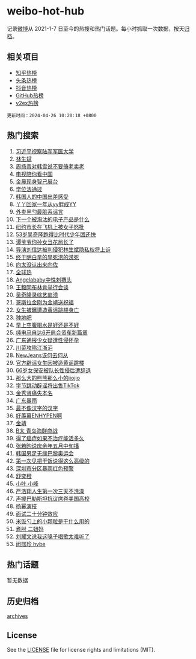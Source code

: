 # weibo-hot-hub

记录[微博](https://www.weibo.com)从 2021-1-7 日至今的热搜和热门话题。每小时抓取一次数据，按天[归档](archives)。

## 相关项目

- [知乎热榜](https://github.com/lonnyzhang423/zhihu-hot-hub)
- [头条热榜](https://github.com/lonnyzhang423/toutiao-hot-hub)
- [抖音热榜](https://github.com/lonnyzhang423/douyin-hot-hub)
- [GitHub热榜](https://github.com/lonnyzhang423/github-hot-hub)
- [v2ex热榜](https://github.com/lonnyzhang423/v2ex-hot-hub)


`更新时间：2024-04-26 10:20:18 +0800`

## 热门搜索

1. [习近平视察陆军军医大学](https://m.weibo.cn/search?containerid=100103type%3D1%26t%3D10%26q%3D%23%E4%B9%A0%E8%BF%91%E5%B9%B3%E8%A7%86%E5%AF%9F%E9%99%86%E5%86%9B%E5%86%9B%E5%8C%BB%E5%A4%A7%E5%AD%A6%23&stream_entry_id=51&isnewpage=1&extparam=seat%3D1%26dgr%3D0%26cate%3D10103%26q%3D%2523%25E4%25B9%25A0%25E8%25BF%2591%25E5%25B9%25B3%25E8%25A7%2586%25E5%25AF%259F%25E9%2599%2586%25E5%2586%259B%25E5%2586%259B%25E5%258C%25BB%25E5%25A4%25A7%25E5%25AD%25A6%2523%26pos%3D0%26filter_type%3Drealtimehot%26stream_entry_id%3D51%26c_type%3D51%26display_time%3D1714098017%26pre_seqid%3D17140980174140411836)
1. [林生斌](https://m.weibo.cn/search?containerid=100103type%3D1%26t%3D10%26q%3D%E6%9E%97%E7%94%9F%E6%96%8C&stream_entry_id=31&isnewpage=1&extparam=seat%3D1%26band_rank%3D1%26flag%3D1%26filter_type%3Drealtimehot%26lcate%3D5001%26q%3D%25E6%259E%2597%25E7%2594%259F%25E6%2596%258C%26cate%3D5001%26realpos%3D1%26c_type%3D31%26dgr%3D0%26stream_entry_id%3D31%26pos%3D0%26display_time%3D1714098017%26pre_seqid%3D17140980174140411836)
1. [周扬青对韩雪说不要倚老卖老](https://m.weibo.cn/search?containerid=100103type%3D1%26t%3D10%26q%3D%23%E5%91%A8%E6%89%AC%E9%9D%92%E5%AF%B9%E9%9F%A9%E9%9B%AA%E8%AF%B4%E4%B8%8D%E8%A6%81%E5%80%9A%E8%80%81%E5%8D%96%E8%80%81%23&stream_entry_id=31&isnewpage=1&extparam=seat%3D1%26band_rank%3D2%26flag%3D2%26filter_type%3Drealtimehot%26lcate%3D5001%26q%3D%2523%25E5%2591%25A8%25E6%2589%25AC%25E9%259D%2592%25E5%25AF%25B9%25E9%259F%25A9%25E9%259B%25AA%25E8%25AF%25B4%25E4%25B8%258D%25E8%25A6%2581%25E5%2580%259A%25E8%2580%2581%25E5%258D%2596%25E8%2580%2581%2523%26cate%3D5001%26realpos%3D2%26c_type%3D31%26dgr%3D0%26stream_entry_id%3D31%26pos%3D1%26display_time%3D1714098017%26pre_seqid%3D17140980174140411836)
1. [电视陪你看中国](https://m.weibo.cn/search?containerid=100103type%3D1%26t%3D10%26q%3D%23%E7%94%B5%E8%A7%86%E9%99%AA%E4%BD%A0%E7%9C%8B%E4%B8%AD%E5%9B%BD%23&stream_entry_id=31&isnewpage=1&extparam=seat%3D1%26band_rank%3D3%26flag%3D0%26filter_type%3Drealtimehot%26lcate%3D5001%26q%3D%2523%25E7%2594%25B5%25E8%25A7%2586%25E9%2599%25AA%25E4%25BD%25A0%25E7%259C%258B%25E4%25B8%25AD%25E5%259B%25BD%2523%26cate%3D5001%26realpos%3D3%26c_type%3D31%26dgr%3D0%26stream_entry_id%3D31%26pos%3D2%26display_time%3D1714098017%26pre_seqid%3D17140980174140411836)
1. [金晨现身智己展台](https://m.weibo.cn/search?containerid=100103type%3D1%26t%3D10%26q%3D%23%E9%87%91%E6%99%A8%E7%8E%B0%E8%BA%AB%E6%99%BA%E5%B7%B1%E5%B1%95%E5%8F%B0%23&stream_entry_id=31&isnewpage=1&extparam=seat%3D1%26band_rank%3D4%26topic_ad%3D1%26is_ad_pos%3D1%26filter_type%3Drealtimehot%26lcate%3D5001%26c_type%3D31%26cate%3D5001%26q%3D%2523%25E9%2587%2591%25E6%2599%25A8%25E7%258E%25B0%25E8%25BA%25AB%25E6%2599%25BA%25E5%25B7%25B1%25E5%25B1%2595%25E5%258F%25B0%2523%26adid%3D232520%26dgr%3D0%26stream_entry_id%3D31%26pos%3D3%26display_time%3D1714098017%26pre_seqid%3D17140980174140411836)
1. [学位法通过](https://m.weibo.cn/search?containerid=100103type%3D1%26t%3D10%26q%3D%23%E5%AD%A6%E4%BD%8D%E6%B3%95%E9%80%9A%E8%BF%87%23&stream_entry_id=31&isnewpage=1&extparam=seat%3D1%26band_rank%3D4%26flag%3D1%26filter_type%3Drealtimehot%26lcate%3D5001%26q%3D%2523%25E5%25AD%25A6%25E4%25BD%258D%25E6%25B3%2595%25E9%2580%259A%25E8%25BF%2587%2523%26cate%3D5001%26realpos%3D4%26c_type%3D31%26dgr%3D0%26stream_entry_id%3D31%26pos%3D4%26display_time%3D1714098017%26pre_seqid%3D17140980174140411836)
1. [韩国人的中国出差感受](https://m.weibo.cn/search?containerid=100103type%3D1%26t%3D10%26q%3D%E9%9F%A9%E5%9B%BD%E4%BA%BA%E7%9A%84%E4%B8%AD%E5%9B%BD%E5%87%BA%E5%B7%AE%E6%84%9F%E5%8F%97&stream_entry_id=31&isnewpage=1&extparam=seat%3D1%26band_rank%3D5%26flag%3D1%26filter_type%3Drealtimehot%26lcate%3D5001%26q%3D%25E9%259F%25A9%25E5%259B%25BD%25E4%25BA%25BA%25E7%259A%2584%25E4%25B8%25AD%25E5%259B%25BD%25E5%2587%25BA%25E5%25B7%25AE%25E6%2584%259F%25E5%258F%2597%26cate%3D5001%26realpos%3D5%26c_type%3D31%26dgr%3D0%26stream_entry_id%3D31%26pos%3D5%26display_time%3D1714098017%26pre_seqid%3D17140980174140411836)
1. [丫丫回家一年从yy胖成YY](https://m.weibo.cn/search?containerid=100103type%3D1%26t%3D10%26q%3D%23%E4%B8%AB%E4%B8%AB%E5%9B%9E%E5%AE%B6%E4%B8%80%E5%B9%B4%E4%BB%8Eyy%E8%83%96%E6%88%90YY%23&stream_entry_id=31&isnewpage=1&extparam=seat%3D1%26band_rank%3D6%26flag%3D1%26filter_type%3Drealtimehot%26lcate%3D5001%26q%3D%2523%25E4%25B8%25AB%25E4%25B8%25AB%25E5%259B%259E%25E5%25AE%25B6%25E4%25B8%2580%25E5%25B9%25B4%25E4%25BB%258Eyy%25E8%2583%2596%25E6%2588%2590YY%2523%26cate%3D5001%26realpos%3D6%26c_type%3D31%26dgr%3D0%26stream_entry_id%3D31%26pos%3D6%26display_time%3D1714098017%26pre_seqid%3D17140980174140411836)
1. [外卖黑勺最脏系谣言](https://m.weibo.cn/search?containerid=100103type%3D1%26t%3D10%26q%3D%23%E5%A4%96%E5%8D%96%E9%BB%91%E5%8B%BA%E6%9C%80%E8%84%8F%E7%B3%BB%E8%B0%A3%E8%A8%80%23&stream_entry_id=31&isnewpage=1&extparam=seat%3D1%26band_rank%3D7%26is_ad_pos%3D1%26filter_type%3Drealtimehot%26lcate%3D5001%26c_type%3D31%26cate%3D5001%26q%3D%2523%25E5%25A4%2596%25E5%258D%2596%25E9%25BB%2591%25E5%258B%25BA%25E6%259C%2580%25E8%2584%258F%25E7%25B3%25BB%25E8%25B0%25A3%25E8%25A8%2580%2523%26adid%3D234441%26dgr%3D0%26stream_entry_id%3D31%26pos%3D7%26display_time%3D1714098017%26pre_seqid%3D17140980174140411836)
1. [下一个被淘汰的电子产品是什么](https://m.weibo.cn/search?containerid=100103type%3D1%26t%3D10%26q%3D%23%E4%B8%8B%E4%B8%80%E4%B8%AA%E8%A2%AB%E6%B7%98%E6%B1%B0%E7%9A%84%E7%94%B5%E5%AD%90%E4%BA%A7%E5%93%81%E6%98%AF%E4%BB%80%E4%B9%88%23&stream_entry_id=31&isnewpage=1&extparam=seat%3D1%26band_rank%3D7%26flag%3D0%26filter_type%3Drealtimehot%26lcate%3D5001%26q%3D%2523%25E4%25B8%258B%25E4%25B8%2580%25E4%25B8%25AA%25E8%25A2%25AB%25E6%25B7%2598%25E6%25B1%25B0%25E7%259A%2584%25E7%2594%25B5%25E5%25AD%2590%25E4%25BA%25A7%25E5%2593%2581%25E6%2598%25AF%25E4%25BB%2580%25E4%25B9%2588%2523%26cate%3D5001%26realpos%3D7%26c_type%3D31%26dgr%3D0%26stream_entry_id%3D31%26pos%3D8%26display_time%3D1714098017%26pre_seqid%3D17140980174140411836)
1. [纽约市长在飞机上被女子怒批](https://m.weibo.cn/search?containerid=100103type%3D1%26t%3D10%26q%3D%23%E7%BA%BD%E7%BA%A6%E5%B8%82%E9%95%BF%E5%9C%A8%E9%A3%9E%E6%9C%BA%E4%B8%8A%E8%A2%AB%E5%A5%B3%E5%AD%90%E6%80%92%E6%89%B9%23&stream_entry_id=31&isnewpage=1&extparam=seat%3D1%26band_rank%3D8%26flag%3D0%26filter_type%3Drealtimehot%26lcate%3D5001%26q%3D%2523%25E7%25BA%25BD%25E7%25BA%25A6%25E5%25B8%2582%25E9%2595%25BF%25E5%259C%25A8%25E9%25A3%259E%25E6%259C%25BA%25E4%25B8%258A%25E8%25A2%25AB%25E5%25A5%25B3%25E5%25AD%2590%25E6%2580%2592%25E6%2589%25B9%2523%26cate%3D5001%26realpos%3D8%26c_type%3D31%26dgr%3D0%26stream_entry_id%3D31%26pos%3D9%26display_time%3D1714098017%26pre_seqid%3D17140980174140411836)
1. [53岁吴奇隆跑得比时代少年团还快](https://m.weibo.cn/search?containerid=100103type%3D1%26t%3D10%26q%3D%2353%E5%B2%81%E5%90%B4%E5%A5%87%E9%9A%86%E8%B7%91%E5%BE%97%E6%AF%94%E6%97%B6%E4%BB%A3%E5%B0%91%E5%B9%B4%E5%9B%A2%E8%BF%98%E5%BF%AB%23&stream_entry_id=31&isnewpage=1&extparam=seat%3D1%26band_rank%3D9%26flag%3D1%26filter_type%3Drealtimehot%26lcate%3D5001%26q%3D%252353%25E5%25B2%2581%25E5%2590%25B4%25E5%25A5%2587%25E9%259A%2586%25E8%25B7%2591%25E5%25BE%2597%25E6%25AF%2594%25E6%2597%25B6%25E4%25BB%25A3%25E5%25B0%2591%25E5%25B9%25B4%25E5%259B%25A2%25E8%25BF%2598%25E5%25BF%25AB%2523%26cate%3D5001%26realpos%3D9%26c_type%3D31%26dgr%3D0%26stream_entry_id%3D31%26pos%3D10%26display_time%3D1714098017%26pre_seqid%3D17140980174140411836)
1. [谭爷爷你孙女当花局长了](https://m.weibo.cn/search?containerid=100103type%3D1%26t%3D10%26q%3D%23%E8%B0%AD%E7%88%B7%E7%88%B7%E4%BD%A0%E5%AD%99%E5%A5%B3%E5%BD%93%E8%8A%B1%E5%B1%80%E9%95%BF%E4%BA%86%23&stream_entry_id=31&isnewpage=1&extparam=seat%3D1%26band_rank%3D10%26flag%3D32768%26filter_type%3Drealtimehot%26lcate%3D5001%26q%3D%2523%25E8%25B0%25AD%25E7%2588%25B7%25E7%2588%25B7%25E4%25BD%25A0%25E5%25AD%2599%25E5%25A5%25B3%25E5%25BD%2593%25E8%258A%25B1%25E5%25B1%2580%25E9%2595%25BF%25E4%25BA%2586%2523%26cate%3D5001%26realpos%3D10%26c_type%3D31%26dgr%3D0%26stream_entry_id%3D31%26pos%3D11%26display_time%3D1714098017%26pre_seqid%3D17140980174140411836)
1. [导演刘信达被判侵犯林生斌隐私权将上诉](https://m.weibo.cn/search?containerid=100103type%3D1%26t%3D10%26q%3D%23%E5%AF%BC%E6%BC%94%E5%88%98%E4%BF%A1%E8%BE%BE%E8%A2%AB%E5%88%A4%E4%BE%B5%E7%8A%AF%E6%9E%97%E7%94%9F%E6%96%8C%E9%9A%90%E7%A7%81%E6%9D%83%E5%B0%86%E4%B8%8A%E8%AF%89%23&stream_entry_id=31&isnewpage=1&extparam=seat%3D1%26band_rank%3D11%26flag%3D0%26filter_type%3Drealtimehot%26lcate%3D5001%26q%3D%2523%25E5%25AF%25BC%25E6%25BC%2594%25E5%2588%2598%25E4%25BF%25A1%25E8%25BE%25BE%25E8%25A2%25AB%25E5%2588%25A4%25E4%25BE%25B5%25E7%258A%25AF%25E6%259E%2597%25E7%2594%259F%25E6%2596%258C%25E9%259A%2590%25E7%25A7%2581%25E6%259D%2583%25E5%25B0%2586%25E4%25B8%258A%25E8%25AF%2589%2523%26cate%3D5001%26realpos%3D11%26c_type%3D31%26dgr%3D0%26stream_entry_id%3D31%26pos%3D12%26display_time%3D1714098017%26pre_seqid%3D17140980174140411836)
1. [终于明白旱的旱死涝的涝死](https://m.weibo.cn/search?containerid=100103type%3D1%26t%3D10%26q%3D%23%E7%BB%88%E4%BA%8E%E6%98%8E%E7%99%BD%E6%97%B1%E7%9A%84%E6%97%B1%E6%AD%BB%E6%B6%9D%E7%9A%84%E6%B6%9D%E6%AD%BB%23&stream_entry_id=31&isnewpage=1&extparam=seat%3D1%26band_rank%3D12%26flag%3D1%26filter_type%3Drealtimehot%26lcate%3D5001%26q%3D%2523%25E7%25BB%2588%25E4%25BA%258E%25E6%2598%258E%25E7%2599%25BD%25E6%2597%25B1%25E7%259A%2584%25E6%2597%25B1%25E6%25AD%25BB%25E6%25B6%259D%25E7%259A%2584%25E6%25B6%259D%25E6%25AD%25BB%2523%26cate%3D5001%26realpos%3D12%26c_type%3D31%26dgr%3D0%26stream_entry_id%3D31%26pos%3D13%26display_time%3D1714098017%26pre_seqid%3D17140980174140411836)
1. [向太没认出来向佐](https://m.weibo.cn/search?containerid=100103type%3D1%26t%3D10%26q%3D%23%E5%90%91%E5%A4%AA%E6%B2%A1%E8%AE%A4%E5%87%BA%E6%9D%A5%E5%90%91%E4%BD%90%23&stream_entry_id=31&isnewpage=1&extparam=seat%3D1%26band_rank%3D13%26flag%3D1%26filter_type%3Drealtimehot%26lcate%3D5001%26q%3D%2523%25E5%2590%2591%25E5%25A4%25AA%25E6%25B2%25A1%25E8%25AE%25A4%25E5%2587%25BA%25E6%259D%25A5%25E5%2590%2591%25E4%25BD%2590%2523%26cate%3D5001%26realpos%3D13%26c_type%3D31%26dgr%3D0%26stream_entry_id%3D31%26pos%3D14%26display_time%3D1714098017%26pre_seqid%3D17140980174140411836)
1. [全球热](https://m.weibo.cn/search?containerid=100103type%3D1%26t%3D10%26q%3D%E5%85%A8%E7%90%83%E7%83%AD&stream_entry_id=31&isnewpage=1&extparam=seat%3D1%26band_rank%3D14%26flag%3D1%26filter_type%3Drealtimehot%26lcate%3D5001%26q%3D%25E5%2585%25A8%25E7%2590%2583%25E7%2583%25AD%26cate%3D5001%26realpos%3D14%26c_type%3D31%26dgr%3D0%26stream_entry_id%3D31%26pos%3D15%26display_time%3D1714098017%26pre_seqid%3D17140980174140411836)
1. [Angelababy中性刺猬头](https://m.weibo.cn/search?containerid=100103type%3D1%26t%3D10%26q%3D%23Angelababy%E4%B8%AD%E6%80%A7%E5%88%BA%E7%8C%AC%E5%A4%B4%23&stream_entry_id=31&isnewpage=1&extparam=seat%3D1%26band_rank%3D15%26flag%3D0%26filter_type%3Drealtimehot%26lcate%3D5001%26q%3D%2523Angelababy%25E4%25B8%25AD%25E6%2580%25A7%25E5%2588%25BA%25E7%258C%25AC%25E5%25A4%25B4%2523%26cate%3D5001%26realpos%3D15%26c_type%3D31%26dgr%3D0%26stream_entry_id%3D31%26pos%3D16%26display_time%3D1714098017%26pre_seqid%3D17140980174140411836)
1. [王毅同布林肯举行会谈](https://m.weibo.cn/search?containerid=100103type%3D1%26t%3D10%26q%3D%23%E7%8E%8B%E6%AF%85%E5%90%8C%E5%B8%83%E6%9E%97%E8%82%AF%E4%B8%BE%E8%A1%8C%E4%BC%9A%E8%B0%88%23&stream_entry_id=31&isnewpage=1&extparam=seat%3D1%26band_rank%3D16%26flag%3D1%26filter_type%3Drealtimehot%26lcate%3D5001%26q%3D%2523%25E7%258E%258B%25E6%25AF%2585%25E5%2590%258C%25E5%25B8%2583%25E6%259E%2597%25E8%2582%25AF%25E4%25B8%25BE%25E8%25A1%258C%25E4%25BC%259A%25E8%25B0%2588%2523%26cate%3D5001%26realpos%3D16%26c_type%3D31%26dgr%3D0%26stream_entry_id%3D31%26pos%3D17%26display_time%3D1714098017%26pre_seqid%3D17140980174140411836)
1. [吴奇隆录综艺崩溃](https://m.weibo.cn/search?containerid=100103type%3D1%26t%3D10%26q%3D%23%E5%90%B4%E5%A5%87%E9%9A%86%E5%BD%95%E7%BB%BC%E8%89%BA%E5%B4%A9%E6%BA%83%23&stream_entry_id=31&isnewpage=1&extparam=seat%3D1%26band_rank%3D17%26flag%3D1%26filter_type%3Drealtimehot%26lcate%3D5001%26q%3D%2523%25E5%2590%25B4%25E5%25A5%2587%25E9%259A%2586%25E5%25BD%2595%25E7%25BB%25BC%25E8%2589%25BA%25E5%25B4%25A9%25E6%25BA%2583%2523%26cate%3D5001%26realpos%3D17%26c_type%3D31%26dgr%3D0%26stream_entry_id%3D31%26pos%3D18%26display_time%3D1714098017%26pre_seqid%3D17140980174140411836)
1. [哥斯拉金刚为金靖送祝福](https://m.weibo.cn/search?containerid=100103type%3D1%26t%3D10%26q%3D%23%E5%93%A5%E6%96%AF%E6%8B%89%E9%87%91%E5%88%9A%E4%B8%BA%E9%87%91%E9%9D%96%E9%80%81%E7%A5%9D%E7%A6%8F%23&stream_entry_id=31&isnewpage=1&extparam=seat%3D1%26band_rank%3D18%26flag%3D0%26filter_type%3Drealtimehot%26lcate%3D5001%26q%3D%2523%25E5%2593%25A5%25E6%2596%25AF%25E6%258B%2589%25E9%2587%2591%25E5%2588%259A%25E4%25B8%25BA%25E9%2587%2591%25E9%259D%2596%25E9%2580%2581%25E7%25A5%259D%25E7%25A6%258F%2523%26cate%3D5001%26realpos%3D18%26c_type%3D31%26dgr%3D0%26stream_entry_id%3D31%26pos%3D19%26display_time%3D1714098017%26pre_seqid%3D17140980174140411836)
1. [女生被曝遭造黄谣跳楼身亡](https://m.weibo.cn/search?containerid=100103type%3D1%26t%3D10%26q%3D%23%E5%A5%B3%E7%94%9F%E8%A2%AB%E6%9B%9D%E9%81%AD%E9%80%A0%E9%BB%84%E8%B0%A3%E8%B7%B3%E6%A5%BC%E8%BA%AB%E4%BA%A1%23&stream_entry_id=31&isnewpage=1&extparam=seat%3D1%26band_rank%3D19%26flag%3D0%26filter_type%3Drealtimehot%26lcate%3D5001%26q%3D%2523%25E5%25A5%25B3%25E7%2594%259F%25E8%25A2%25AB%25E6%259B%259D%25E9%2581%25AD%25E9%2580%25A0%25E9%25BB%2584%25E8%25B0%25A3%25E8%25B7%25B3%25E6%25A5%25BC%25E8%25BA%25AB%25E4%25BA%25A1%2523%26cate%3D5001%26realpos%3D19%26c_type%3D31%26dgr%3D0%26stream_entry_id%3D31%26pos%3D20%26display_time%3D1714098017%26pre_seqid%3D17140980174140411836)
1. [种地吧](https://m.weibo.cn/search?containerid=100103type%3D1%26t%3D10%26q%3D%E7%A7%8D%E5%9C%B0%E5%90%A7&stream_entry_id=31&isnewpage=1&extparam=seat%3D1%26band_rank%3D20%26flag%3D1%26filter_type%3Drealtimehot%26lcate%3D5001%26q%3D%25E7%25A7%258D%25E5%259C%25B0%25E5%2590%25A7%26cate%3D5001%26realpos%3D20%26c_type%3D31%26dgr%3D0%26stream_entry_id%3D31%26pos%3D21%26display_time%3D1714098017%26pre_seqid%3D17140980174140411836)
1. [早上空腹喝水是好还是不好](https://m.weibo.cn/search?containerid=100103type%3D1%26t%3D10%26q%3D%23%E6%97%A9%E4%B8%8A%E7%A9%BA%E8%85%B9%E5%96%9D%E6%B0%B4%E6%98%AF%E5%A5%BD%E8%BF%98%E6%98%AF%E4%B8%8D%E5%A5%BD%23&stream_entry_id=31&isnewpage=1&extparam=seat%3D1%26band_rank%3D21%26flag%3D0%26filter_type%3Drealtimehot%26lcate%3D5001%26q%3D%2523%25E6%2597%25A9%25E4%25B8%258A%25E7%25A9%25BA%25E8%2585%25B9%25E5%2596%259D%25E6%25B0%25B4%25E6%2598%25AF%25E5%25A5%25BD%25E8%25BF%2598%25E6%2598%25AF%25E4%25B8%258D%25E5%25A5%25BD%2523%26cate%3D5001%26realpos%3D21%26c_type%3D31%26dgr%3D0%26stream_entry_id%3D31%26pos%3D22%26display_time%3D1714098017%26pre_seqid%3D17140980174140411836)
1. [纯电马自达6开启合资车新篇章](https://m.weibo.cn/search?containerid=100103type%3D1%26t%3D10%26q%3D%23%E7%BA%AF%E7%94%B5%E9%A9%AC%E8%87%AA%E8%BE%BE6%E5%BC%80%E5%90%AF%E5%90%88%E8%B5%84%E8%BD%A6%E6%96%B0%E7%AF%87%E7%AB%A0%23&stream_entry_id=31&isnewpage=1&extparam=seat%3D1%26band_rank%3D22%26flag%3D0%26filter_type%3Drealtimehot%26q%3D%2523%25E7%25BA%25AF%25E7%2594%25B5%25E9%25A9%25AC%25E8%2587%25AA%25E8%25BE%25BE6%25E5%25BC%2580%25E5%2590%25AF%25E5%2590%2588%25E8%25B5%2584%25E8%25BD%25A6%25E6%2596%25B0%25E7%25AF%2587%25E7%25AB%25A0%2523%26lcate%3D5001%26adid%3D232377%26cate%3D5001%26realpos%3D22%26c_type%3D31%26dgr%3D0%26stream_entry_id%3D31%26pos%3D23%26display_time%3D1714098017%26pre_seqid%3D17140980174140411836)
1. [广东通报少女疑遭性侵怀孕](https://m.weibo.cn/search?containerid=100103type%3D1%26t%3D10%26q%3D%23%E5%B9%BF%E4%B8%9C%E9%80%9A%E6%8A%A5%E5%B0%91%E5%A5%B3%E7%96%91%E9%81%AD%E6%80%A7%E4%BE%B5%E6%80%80%E5%AD%95%23&stream_entry_id=31&isnewpage=1&extparam=seat%3D1%26band_rank%3D23%26flag%3D1%26filter_type%3Drealtimehot%26lcate%3D5001%26q%3D%2523%25E5%25B9%25BF%25E4%25B8%259C%25E9%2580%259A%25E6%258A%25A5%25E5%25B0%2591%25E5%25A5%25B3%25E7%2596%2591%25E9%2581%25AD%25E6%2580%25A7%25E4%25BE%25B5%25E6%2580%2580%25E5%25AD%2595%2523%26cate%3D5001%26realpos%3D23%26c_type%3D31%26dgr%3D0%26stream_entry_id%3D31%26pos%3D24%26display_time%3D1714098017%26pre_seqid%3D17140980174140411836)
1. [川菜攻陷江浙沪](https://m.weibo.cn/search?containerid=100103type%3D1%26t%3D10%26q%3D%23%E5%B7%9D%E8%8F%9C%E6%94%BB%E9%99%B7%E6%B1%9F%E6%B5%99%E6%B2%AA%23&stream_entry_id=31&isnewpage=1&extparam=seat%3D1%26band_rank%3D24%26flag%3D1%26filter_type%3Drealtimehot%26lcate%3D5001%26q%3D%2523%25E5%25B7%259D%25E8%258F%259C%25E6%2594%25BB%25E9%2599%25B7%25E6%25B1%259F%25E6%25B5%2599%25E6%25B2%25AA%2523%26cate%3D5001%26realpos%3D24%26c_type%3D31%26dgr%3D0%26stream_entry_id%3D31%26pos%3D25%26display_time%3D1714098017%26pre_seqid%3D17140980174140411836)
1. [NewJeans该何去何从](https://m.weibo.cn/search?containerid=100103type%3D1%26t%3D10%26q%3D%23NewJeans%E8%AF%A5%E4%BD%95%E5%8E%BB%E4%BD%95%E4%BB%8E%23&stream_entry_id=31&isnewpage=1&extparam=seat%3D1%26band_rank%3D25%26flag%3D1%26filter_type%3Drealtimehot%26lcate%3D5001%26q%3D%2523NewJeans%25E8%25AF%25A5%25E4%25BD%2595%25E5%258E%25BB%25E4%25BD%2595%25E4%25BB%258E%2523%26cate%3D5001%26realpos%3D25%26c_type%3D31%26dgr%3D0%26stream_entry_id%3D31%26pos%3D26%26display_time%3D1714098017%26pre_seqid%3D17140980174140411836)
1. [官方辟谣女生因被造黄谣跳楼](https://m.weibo.cn/search?containerid=100103type%3D1%26t%3D10%26q%3D%23%E5%AE%98%E6%96%B9%E8%BE%9F%E8%B0%A3%E5%A5%B3%E7%94%9F%E5%9B%A0%E8%A2%AB%E9%80%A0%E9%BB%84%E8%B0%A3%E8%B7%B3%E6%A5%BC%23&stream_entry_id=31&isnewpage=1&extparam=seat%3D1%26band_rank%3D26%26flag%3D1%26filter_type%3Drealtimehot%26lcate%3D5001%26q%3D%2523%25E5%25AE%2598%25E6%2596%25B9%25E8%25BE%259F%25E8%25B0%25A3%25E5%25A5%25B3%25E7%2594%259F%25E5%259B%25A0%25E8%25A2%25AB%25E9%2580%25A0%25E9%25BB%2584%25E8%25B0%25A3%25E8%25B7%25B3%25E6%25A5%25BC%2523%26cate%3D5001%26realpos%3D26%26c_type%3D31%26dgr%3D0%26stream_entry_id%3D31%26pos%3D27%26display_time%3D1714098017%26pre_seqid%3D17140980174140411836)
1. [66岁女保安被队长性侵后遭辞退](https://m.weibo.cn/search?containerid=100103type%3D1%26t%3D10%26q%3D%2366%E5%B2%81%E5%A5%B3%E4%BF%9D%E5%AE%89%E8%A2%AB%E9%98%9F%E9%95%BF%E6%80%A7%E4%BE%B5%E5%90%8E%E9%81%AD%E8%BE%9E%E9%80%80%23&stream_entry_id=31&isnewpage=1&extparam=seat%3D1%26band_rank%3D27%26flag%3D0%26filter_type%3Drealtimehot%26lcate%3D5001%26q%3D%252366%25E5%25B2%2581%25E5%25A5%25B3%25E4%25BF%259D%25E5%25AE%2589%25E8%25A2%25AB%25E9%2598%259F%25E9%2595%25BF%25E6%2580%25A7%25E4%25BE%25B5%25E5%2590%258E%25E9%2581%25AD%25E8%25BE%259E%25E9%2580%2580%2523%26cate%3D5001%26realpos%3D27%26c_type%3D31%26dgr%3D0%26stream_entry_id%3D31%26pos%3D28%26display_time%3D1714098017%26pre_seqid%3D17140980174140411836)
1. [那么大的熊熊那么小的jiojio](https://m.weibo.cn/search?containerid=100103type%3D1%26t%3D10%26q%3D%23%E9%82%A3%E4%B9%88%E5%A4%A7%E7%9A%84%E7%86%8A%E7%86%8A%E9%82%A3%E4%B9%88%E5%B0%8F%E7%9A%84jiojio%23&stream_entry_id=31&isnewpage=1&extparam=seat%3D1%26band_rank%3D28%26flag%3D32768%26filter_type%3Drealtimehot%26lcate%3D5001%26q%3D%2523%25E9%2582%25A3%25E4%25B9%2588%25E5%25A4%25A7%25E7%259A%2584%25E7%2586%258A%25E7%2586%258A%25E9%2582%25A3%25E4%25B9%2588%25E5%25B0%258F%25E7%259A%2584jiojio%2523%26cate%3D5001%26realpos%3D28%26c_type%3D31%26dgr%3D0%26stream_entry_id%3D31%26pos%3D29%26display_time%3D1714098017%26pre_seqid%3D17140980174140411836)
1. [字节跳动辟谣将出售TikTok](https://m.weibo.cn/search?containerid=100103type%3D1%26t%3D10%26q%3D%23%E5%AD%97%E8%8A%82%E8%B7%B3%E5%8A%A8%E8%BE%9F%E8%B0%A3%E5%B0%86%E5%87%BA%E5%94%AETikTok%23&stream_entry_id=31&isnewpage=1&extparam=seat%3D1%26band_rank%3D29%26flag%3D1%26filter_type%3Drealtimehot%26lcate%3D5001%26q%3D%2523%25E5%25AD%2597%25E8%258A%2582%25E8%25B7%25B3%25E5%258A%25A8%25E8%25BE%259F%25E8%25B0%25A3%25E5%25B0%2586%25E5%2587%25BA%25E5%2594%25AETikTok%2523%26cate%3D5001%26realpos%3D29%26c_type%3D31%26dgr%3D0%26stream_entry_id%3D31%26pos%3D30%26display_time%3D1714098017%26pre_seqid%3D17140980174140411836)
1. [金秀贤痛失本名](https://m.weibo.cn/search?containerid=100103type%3D1%26t%3D10%26q%3D%23%E9%87%91%E7%A7%80%E8%B4%A4%E7%97%9B%E5%A4%B1%E6%9C%AC%E5%90%8D%23&stream_entry_id=31&isnewpage=1&extparam=seat%3D1%26band_rank%3D30%26flag%3D1%26filter_type%3Drealtimehot%26lcate%3D5001%26q%3D%2523%25E9%2587%2591%25E7%25A7%2580%25E8%25B4%25A4%25E7%2597%259B%25E5%25A4%25B1%25E6%259C%25AC%25E5%2590%258D%2523%26cate%3D5001%26realpos%3D30%26c_type%3D31%26dgr%3D0%26stream_entry_id%3D31%26pos%3D31%26display_time%3D1714098017%26pre_seqid%3D17140980174140411836)
1. [广东暴雨](https://m.weibo.cn/search?containerid=100103type%3D1%26t%3D10%26q%3D%23%E5%B9%BF%E4%B8%9C%E6%9A%B4%E9%9B%A8%23&stream_entry_id=31&isnewpage=1&extparam=seat%3D1%26band_rank%3D31%26flag%3D1%26filter_type%3Drealtimehot%26lcate%3D5001%26q%3D%2523%25E5%25B9%25BF%25E4%25B8%259C%25E6%259A%25B4%25E9%259B%25A8%2523%26cate%3D5001%26realpos%3D31%26c_type%3D31%26dgr%3D0%26stream_entry_id%3D31%26pos%3D32%26display_time%3D1714098017%26pre_seqid%3D17140980174140411836)
1. [最不像汉字的汉字](https://m.weibo.cn/search?containerid=100103type%3D1%26t%3D10%26q%3D%E6%9C%80%E4%B8%8D%E5%83%8F%E6%B1%89%E5%AD%97%E7%9A%84%E6%B1%89%E5%AD%97&stream_entry_id=31&isnewpage=1&extparam=seat%3D1%26band_rank%3D32%26flag%3D1%26filter_type%3Drealtimehot%26lcate%3D5001%26q%3D%25E6%259C%2580%25E4%25B8%258D%25E5%2583%258F%25E6%25B1%2589%25E5%25AD%2597%25E7%259A%2584%25E6%25B1%2589%25E5%25AD%2597%26cate%3D5001%26realpos%3D32%26c_type%3D31%26dgr%3D0%26stream_entry_id%3D31%26pos%3D33%26display_time%3D1714098017%26pre_seqid%3D17140980174140411836)
1. [好羡慕ENHYPEN啊](https://m.weibo.cn/search?containerid=100103type%3D1%26t%3D10%26q%3D%E5%A5%BD%E7%BE%A1%E6%85%95ENHYPEN%E5%95%8A&stream_entry_id=31&isnewpage=1&extparam=seat%3D1%26band_rank%3D33%26flag%3D1%26filter_type%3Drealtimehot%26lcate%3D5001%26q%3D%25E5%25A5%25BD%25E7%25BE%25A1%25E6%2585%2595ENHYPEN%25E5%2595%258A%26cate%3D5001%26realpos%3D33%26c_type%3D31%26dgr%3D0%26stream_entry_id%3D31%26pos%3D34%26display_time%3D1714098017%26pre_seqid%3D17140980174140411836)
1. [金靖](https://m.weibo.cn/search?containerid=100103type%3D1%26t%3D10%26q%3D%E9%87%91%E9%9D%96&stream_entry_id=31&isnewpage=1&extparam=seat%3D1%26band_rank%3D34%26flag%3D0%26filter_type%3Drealtimehot%26lcate%3D5001%26q%3D%25E9%2587%2591%25E9%259D%2596%26cate%3D5001%26realpos%3D34%26c_type%3D31%26dgr%3D0%26stream_entry_id%3D31%26pos%3D35%26display_time%3D1714098017%26pre_seqid%3D17140980174140411836)
1. [B太 青岛海鲜商战](https://m.weibo.cn/search?containerid=100103type%3D1%26t%3D10%26q%3DB%E5%A4%AA+%E9%9D%92%E5%B2%9B%E6%B5%B7%E9%B2%9C%E5%95%86%E6%88%98&stream_entry_id=31&isnewpage=1&extparam=seat%3D1%26band_rank%3D35%26flag%3D1%26filter_type%3Drealtimehot%26lcate%3D5001%26q%3DB%25E5%25A4%25AA%2520%25E9%259D%2592%25E5%25B2%259B%25E6%25B5%25B7%25E9%25B2%259C%25E5%2595%2586%25E6%2588%2598%26cate%3D5001%26realpos%3D35%26c_type%3D31%26dgr%3D0%26stream_entry_id%3D31%26pos%3D36%26display_time%3D1714098017%26pre_seqid%3D17140980174140411836)
1. [得了癌症如果不治疗能活多久](https://m.weibo.cn/search?containerid=100103type%3D1%26t%3D10%26q%3D%23%E5%BE%97%E4%BA%86%E7%99%8C%E7%97%87%E5%A6%82%E6%9E%9C%E4%B8%8D%E6%B2%BB%E7%96%97%E8%83%BD%E6%B4%BB%E5%A4%9A%E4%B9%85%23&stream_entry_id=31&isnewpage=1&extparam=seat%3D1%26band_rank%3D36%26flag%3D1%26filter_type%3Drealtimehot%26lcate%3D5001%26q%3D%2523%25E5%25BE%2597%25E4%25BA%2586%25E7%2599%258C%25E7%2597%2587%25E5%25A6%2582%25E6%259E%259C%25E4%25B8%258D%25E6%25B2%25BB%25E7%2596%2597%25E8%2583%25BD%25E6%25B4%25BB%25E5%25A4%259A%25E4%25B9%2585%2523%26cate%3D5001%26realpos%3D36%26c_type%3D31%26dgr%3D0%26stream_entry_id%3D31%26pos%3D37%26display_time%3D1714098017%26pre_seqid%3D17140980174140411836)
1. [张若昀说庆余年五月中旬播](https://m.weibo.cn/search?containerid=100103type%3D1%26t%3D10%26q%3D%23%E5%BC%A0%E8%8B%A5%E6%98%80%E8%AF%B4%E5%BA%86%E4%BD%99%E5%B9%B4%E4%BA%94%E6%9C%88%E4%B8%AD%E6%97%AC%E6%92%AD%23&stream_entry_id=31&isnewpage=1&extparam=seat%3D1%26band_rank%3D37%26flag%3D0%26filter_type%3Drealtimehot%26lcate%3D5001%26q%3D%2523%25E5%25BC%25A0%25E8%258B%25A5%25E6%2598%2580%25E8%25AF%25B4%25E5%25BA%2586%25E4%25BD%2599%25E5%25B9%25B4%25E4%25BA%2594%25E6%259C%2588%25E4%25B8%25AD%25E6%2597%25AC%25E6%2592%25AD%2523%26cate%3D5001%26realpos%3D37%26c_type%3D31%26dgr%3D0%26stream_entry_id%3D31%26pos%3D38%26display_time%3D1714098017%26pre_seqid%3D17140980174140411836)
1. [韩国男足无缘巴黎奥运会](https://m.weibo.cn/search?containerid=100103type%3D1%26t%3D10%26q%3D%23%E9%9F%A9%E5%9B%BD%E7%94%B7%E8%B6%B3%E6%97%A0%E7%BC%98%E5%B7%B4%E9%BB%8E%E5%A5%A5%E8%BF%90%E4%BC%9A%23&stream_entry_id=31&isnewpage=1&extparam=seat%3D1%26band_rank%3D38%26flag%3D0%26filter_type%3Drealtimehot%26lcate%3D5001%26q%3D%2523%25E9%259F%25A9%25E5%259B%25BD%25E7%2594%25B7%25E8%25B6%25B3%25E6%2597%25A0%25E7%25BC%2598%25E5%25B7%25B4%25E9%25BB%258E%25E5%25A5%25A5%25E8%25BF%2590%25E4%25BC%259A%2523%26cate%3D5001%26realpos%3D38%26c_type%3D31%26dgr%3D0%26stream_entry_id%3D31%26pos%3D39%26display_time%3D1714098017%26pre_seqid%3D17140980174140411836)
1. [第一次见把干饭说得这么高级的](https://m.weibo.cn/search?containerid=100103type%3D1%26t%3D10%26q%3D%23%E7%AC%AC%E4%B8%80%E6%AC%A1%E8%A7%81%E6%8A%8A%E5%B9%B2%E9%A5%AD%E8%AF%B4%E5%BE%97%E8%BF%99%E4%B9%88%E9%AB%98%E7%BA%A7%E7%9A%84%23&stream_entry_id=31&isnewpage=1&extparam=seat%3D1%26band_rank%3D39%26flag%3D1%26filter_type%3Drealtimehot%26lcate%3D5001%26q%3D%2523%25E7%25AC%25AC%25E4%25B8%2580%25E6%25AC%25A1%25E8%25A7%2581%25E6%258A%258A%25E5%25B9%25B2%25E9%25A5%25AD%25E8%25AF%25B4%25E5%25BE%2597%25E8%25BF%2599%25E4%25B9%2588%25E9%25AB%2598%25E7%25BA%25A7%25E7%259A%2584%2523%26cate%3D5001%26realpos%3D39%26c_type%3D31%26dgr%3D0%26stream_entry_id%3D31%26pos%3D40%26display_time%3D1714098017%26pre_seqid%3D17140980174140411836)
1. [深圳市分区暴雨红色预警](https://m.weibo.cn/search?containerid=100103type%3D1%26t%3D10%26q%3D%23%E6%B7%B1%E5%9C%B3%E5%B8%82%E5%88%86%E5%8C%BA%E6%9A%B4%E9%9B%A8%E7%BA%A2%E8%89%B2%E9%A2%84%E8%AD%A6%23&stream_entry_id=31&isnewpage=1&extparam=seat%3D1%26band_rank%3D40%26flag%3D1%26filter_type%3Drealtimehot%26lcate%3D5001%26q%3D%2523%25E6%25B7%25B1%25E5%259C%25B3%25E5%25B8%2582%25E5%2588%2586%25E5%258C%25BA%25E6%259A%25B4%25E9%259B%25A8%25E7%25BA%25A2%25E8%2589%25B2%25E9%25A2%2584%25E8%25AD%25A6%2523%26cate%3D5001%26realpos%3D40%26c_type%3D31%26dgr%3D0%26stream_entry_id%3D31%26pos%3D41%26display_time%3D1714098017%26pre_seqid%3D17140980174140411836)
1. [舒奕橙](https://m.weibo.cn/search?containerid=100103type%3D1%26t%3D10%26q%3D%E8%88%92%E5%A5%95%E6%A9%99&stream_entry_id=31&isnewpage=1&extparam=seat%3D1%26band_rank%3D41%26flag%3D0%26filter_type%3Drealtimehot%26lcate%3D5001%26q%3D%25E8%2588%2592%25E5%25A5%2595%25E6%25A9%2599%26cate%3D5001%26realpos%3D41%26c_type%3D31%26dgr%3D0%26stream_entry_id%3D31%26pos%3D42%26display_time%3D1714098017%26pre_seqid%3D17140980174140411836)
1. [小叶 小峰](https://m.weibo.cn/search?containerid=100103type%3D1%26t%3D10%26q%3D%E5%B0%8F%E5%8F%B6+%E5%B0%8F%E5%B3%B0&stream_entry_id=31&isnewpage=1&extparam=seat%3D1%26band_rank%3D42%26flag%3D0%26filter_type%3Drealtimehot%26lcate%3D5001%26q%3D%25E5%25B0%258F%25E5%258F%25B6%2520%25E5%25B0%258F%25E5%25B3%25B0%26cate%3D5001%26realpos%3D42%26c_type%3D31%26dgr%3D0%26stream_entry_id%3D31%26pos%3D43%26display_time%3D1714098017%26pre_seqid%3D17140980174140411836)
1. [严浩翔人生第一次三天不洗澡](https://m.weibo.cn/search?containerid=100103type%3D1%26t%3D10%26q%3D%23%E4%B8%A5%E6%B5%A9%E7%BF%94%E4%BA%BA%E7%94%9F%E7%AC%AC%E4%B8%80%E6%AC%A1%E4%B8%89%E5%A4%A9%E4%B8%8D%E6%B4%97%E6%BE%A1%23&stream_entry_id=31&isnewpage=1&extparam=seat%3D1%26band_rank%3D43%26flag%3D1%26filter_type%3Drealtimehot%26lcate%3D5001%26q%3D%2523%25E4%25B8%25A5%25E6%25B5%25A9%25E7%25BF%2594%25E4%25BA%25BA%25E7%2594%259F%25E7%25AC%25AC%25E4%25B8%2580%25E6%25AC%25A1%25E4%25B8%2589%25E5%25A4%25A9%25E4%25B8%258D%25E6%25B4%2597%25E6%25BE%25A1%2523%26cate%3D5001%26realpos%3D43%26c_type%3D31%26dgr%3D0%26stream_entry_id%3D31%26pos%3D44%26display_time%3D1714098017%26pre_seqid%3D17140980174140411836)
1. [声援巴勒斯坦抗议席卷美国高校](https://m.weibo.cn/search?containerid=100103type%3D1%26t%3D10%26q%3D%23%E5%A3%B0%E6%8F%B4%E5%B7%B4%E5%8B%92%E6%96%AF%E5%9D%A6%E6%8A%97%E8%AE%AE%E5%B8%AD%E5%8D%B7%E7%BE%8E%E5%9B%BD%E9%AB%98%E6%A0%A1%23&stream_entry_id=31&isnewpage=1&extparam=seat%3D1%26band_rank%3D44%26flag%3D1%26filter_type%3Drealtimehot%26lcate%3D5001%26q%3D%2523%25E5%25A3%25B0%25E6%258F%25B4%25E5%25B7%25B4%25E5%258B%2592%25E6%2596%25AF%25E5%259D%25A6%25E6%258A%2597%25E8%25AE%25AE%25E5%25B8%25AD%25E5%258D%25B7%25E7%25BE%258E%25E5%259B%25BD%25E9%25AB%2598%25E6%25A0%25A1%2523%26cate%3D5001%26realpos%3D44%26c_type%3D31%26dgr%3D0%26stream_entry_id%3D31%26pos%3D45%26display_time%3D1714098017%26pre_seqid%3D17140980174140411836)
1. [杨幂演技](https://m.weibo.cn/search?containerid=100103type%3D1%26t%3D10%26q%3D%E6%9D%A8%E5%B9%82%E6%BC%94%E6%8A%80&stream_entry_id=31&isnewpage=1&extparam=seat%3D1%26band_rank%3D45%26flag%3D0%26filter_type%3Drealtimehot%26lcate%3D5001%26q%3D%25E6%259D%25A8%25E5%25B9%2582%25E6%25BC%2594%25E6%258A%2580%26cate%3D5001%26realpos%3D45%26c_type%3D31%26dgr%3D0%26stream_entry_id%3D31%26pos%3D46%26display_time%3D1714098017%26pre_seqid%3D17140980174140411836)
1. [面试二十分钟效应](https://m.weibo.cn/search?containerid=100103type%3D1%26t%3D10%26q%3D%E9%9D%A2%E8%AF%95%E4%BA%8C%E5%8D%81%E5%88%86%E9%92%9F%E6%95%88%E5%BA%94&stream_entry_id=31&isnewpage=1&extparam=seat%3D1%26band_rank%3D46%26flag%3D0%26filter_type%3Drealtimehot%26lcate%3D5001%26q%3D%25E9%259D%25A2%25E8%25AF%2595%25E4%25BA%258C%25E5%258D%2581%25E5%2588%2586%25E9%2592%259F%25E6%2595%2588%25E5%25BA%2594%26cate%3D5001%26realpos%3D46%26c_type%3D31%26dgr%3D0%26stream_entry_id%3D31%26pos%3D47%26display_time%3D1714098017%26pre_seqid%3D17140980174140411836)
1. [米饭勺上的小颗粒是干什么用的](https://m.weibo.cn/search?containerid=100103type%3D1%26t%3D10%26q%3D%23%E7%B1%B3%E9%A5%AD%E5%8B%BA%E4%B8%8A%E7%9A%84%E5%B0%8F%E9%A2%97%E7%B2%92%E6%98%AF%E5%B9%B2%E4%BB%80%E4%B9%88%E7%94%A8%E7%9A%84%23&stream_entry_id=31&isnewpage=1&extparam=seat%3D1%26band_rank%3D47%26flag%3D0%26filter_type%3Drealtimehot%26lcate%3D5001%26q%3D%2523%25E7%25B1%25B3%25E9%25A5%25AD%25E5%258B%25BA%25E4%25B8%258A%25E7%259A%2584%25E5%25B0%258F%25E9%25A2%2597%25E7%25B2%2592%25E6%2598%25AF%25E5%25B9%25B2%25E4%25BB%2580%25E4%25B9%2588%25E7%2594%25A8%25E7%259A%2584%2523%26cate%3D5001%26realpos%3D47%26c_type%3D31%26dgr%3D0%26stream_entry_id%3D31%26pos%3D48%26display_time%3D1714098017%26pre_seqid%3D17140980174140411836)
1. [煮肘 二妞妈](https://m.weibo.cn/search?containerid=100103type%3D1%26t%3D10%26q%3D%E7%85%AE%E8%82%98+%E4%BA%8C%E5%A6%9E%E5%A6%88&stream_entry_id=31&isnewpage=1&extparam=seat%3D1%26band_rank%3D48%26flag%3D0%26filter_type%3Drealtimehot%26lcate%3D5001%26q%3D%25E7%2585%25AE%25E8%2582%2598%2520%25E4%25BA%258C%25E5%25A6%259E%25E5%25A6%2588%26cate%3D5001%26realpos%3D48%26c_type%3D31%26dgr%3D0%26stream_entry_id%3D31%26pos%3D49%26display_time%3D1714098017%26pre_seqid%3D17140980174140411836)
1. [刘耀文说我这嗓子唱歌太难听了](https://m.weibo.cn/search?containerid=100103type%3D1%26t%3D10%26q%3D%23%E5%88%98%E8%80%80%E6%96%87%E8%AF%B4%E6%88%91%E8%BF%99%E5%97%93%E5%AD%90%E5%94%B1%E6%AD%8C%E5%A4%AA%E9%9A%BE%E5%90%AC%E4%BA%86%23&stream_entry_id=31&isnewpage=1&extparam=seat%3D1%26band_rank%3D49%26flag%3D1%26filter_type%3Drealtimehot%26lcate%3D5001%26q%3D%2523%25E5%2588%2598%25E8%2580%2580%25E6%2596%2587%25E8%25AF%25B4%25E6%2588%2591%25E8%25BF%2599%25E5%2597%2593%25E5%25AD%2590%25E5%2594%25B1%25E6%25AD%258C%25E5%25A4%25AA%25E9%259A%25BE%25E5%2590%25AC%25E4%25BA%2586%2523%26cate%3D5001%26realpos%3D49%26c_type%3D31%26dgr%3D0%26stream_entry_id%3D31%26pos%3D50%26display_time%3D1714098017%26pre_seqid%3D17140980174140411836)
1. [闵熙珍 hybe](https://m.weibo.cn/search?containerid=100103type%3D1%26t%3D10%26q%3D%E9%97%B5%E7%86%99%E7%8F%8D+hybe&stream_entry_id=31&isnewpage=1&extparam=seat%3D1%26band_rank%3D50%26flag%3D0%26filter_type%3Drealtimehot%26lcate%3D5001%26q%3D%25E9%2597%25B5%25E7%2586%2599%25E7%258F%258D%2520hybe%26cate%3D5001%26realpos%3D50%26c_type%3D31%26dgr%3D0%26stream_entry_id%3D31%26pos%3D51%26display_time%3D1714098017%26pre_seqid%3D17140980174140411836)

## 热门话题

暂无数据

## 历史归档

[archives](archives)

## License

See the [LICENSE](LICENSE) file for license rights and limitations (MIT).
